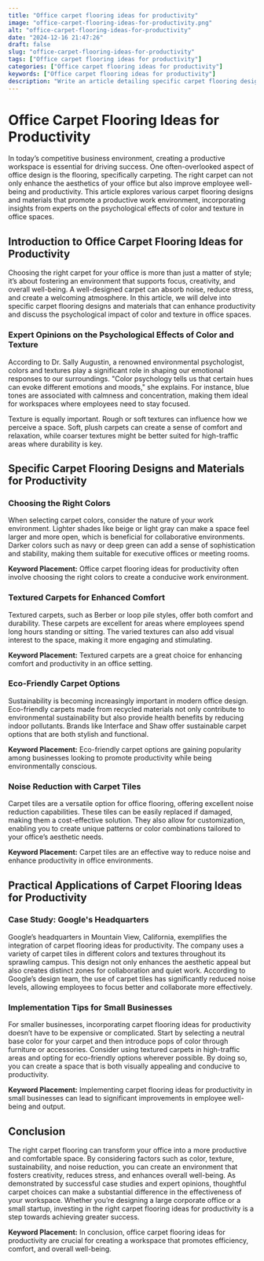 ```yaml
---
title: "Office carpet flooring ideas for productivity"
image: "office-carpet-flooring-ideas-for-productivity.png"
alt: "office-carpet-flooring-ideas-for-productivity"
date: "2024-12-16 21:47:26"
draft: false
slug: "office-carpet-flooring-ideas-for-productivity"
tags: ["Office carpet flooring ideas for productivity"]
categories: ["Office carpet flooring ideas for productivity"]
keywords: ["Office carpet flooring ideas for productivity"]
description: "Write an article detailing specific carpet flooring designs and materials that promote a productive work environment. Include expert opinions on the psychological effects of color and texture in office spaces."
---
```



# Office Carpet Flooring Ideas for Productivity

In today’s competitive business environment, creating a productive workspace is essential for driving success. One often-overlooked aspect of office design is the flooring, specifically carpeting. The right carpet can not only enhance the aesthetics of your office but also improve employee well-being and productivity. This article explores various carpet flooring designs and materials that promote a productive work environment, incorporating insights from experts on the psychological effects of color and texture in office spaces.

## Introduction to Office Carpet Flooring Ideas for Productivity

Choosing the right carpet for your office is more than just a matter of style; it’s about fostering an environment that supports focus, creativity, and overall well-being. A well-designed carpet can absorb noise, reduce stress, and create a welcoming atmosphere. In this article, we will delve into specific carpet flooring designs and materials that can enhance productivity and discuss the psychological impact of color and texture in office spaces.

### Expert Opinions on the Psychological Effects of Color and Texture

According to Dr. Sally Augustin, a renowned environmental psychologist, colors and textures play a significant role in shaping our emotional responses to our surroundings. "Color psychology tells us that certain hues can evoke different emotions and moods," she explains. For instance, blue tones are associated with calmness and concentration, making them ideal for workspaces where employees need to stay focused.

Texture is equally important. Rough or soft textures can influence how we perceive a space. Soft, plush carpets can create a sense of comfort and relaxation, while coarser textures might be better suited for high-traffic areas where durability is key.

## Specific Carpet Flooring Designs and Materials for Productivity

### Choosing the Right Colors

When selecting carpet colors, consider the nature of your work environment. Lighter shades like beige or light gray can make a space feel larger and more open, which is beneficial for collaborative environments. Darker colors such as navy or deep green can add a sense of sophistication and stability, making them suitable for executive offices or meeting rooms.

**Keyword Placement:** Office carpet flooring ideas for productivity often involve choosing the right colors to create a conducive work environment.

### Textured Carpets for Enhanced Comfort

Textured carpets, such as Berber or loop pile styles, offer both comfort and durability. These carpets are excellent for areas where employees spend long hours standing or sitting. The varied textures can also add visual interest to the space, making it more engaging and stimulating.

**Keyword Placement:** Textured carpets are a great choice for enhancing comfort and productivity in an office setting.

### Eco-Friendly Carpet Options

Sustainability is becoming increasingly important in modern office design. Eco-friendly carpets made from recycled materials not only contribute to environmental sustainability but also provide health benefits by reducing indoor pollutants. Brands like Interface and Shaw offer sustainable carpet options that are both stylish and functional.

**Keyword Placement:** Eco-friendly carpet options are gaining popularity among businesses looking to promote productivity while being environmentally conscious.

### Noise Reduction with Carpet Tiles

Carpet tiles are a versatile option for office flooring, offering excellent noise reduction capabilities. These tiles can be easily replaced if damaged, making them a cost-effective solution. They also allow for customization, enabling you to create unique patterns or color combinations tailored to your office’s aesthetic needs.

**Keyword Placement:** Carpet tiles are an effective way to reduce noise and enhance productivity in office environments.

## Practical Applications of Carpet Flooring Ideas for Productivity

### Case Study: Google's Headquarters

Google’s headquarters in Mountain View, California, exemplifies the integration of carpet flooring ideas for productivity. The company uses a variety of carpet tiles in different colors and textures throughout its sprawling campus. This design not only enhances the aesthetic appeal but also creates distinct zones for collaboration and quiet work. According to Google’s design team, the use of carpet tiles has significantly reduced noise levels, allowing employees to focus better and collaborate more effectively.

### Implementation Tips for Small Businesses

For smaller businesses, incorporating carpet flooring ideas for productivity doesn’t have to be expensive or complicated. Start by selecting a neutral base color for your carpet and then introduce pops of color through furniture or accessories. Consider using textured carpets in high-traffic areas and opting for eco-friendly options wherever possible. By doing so, you can create a space that is both visually appealing and conducive to productivity.

**Keyword Placement:** Implementing carpet flooring ideas for productivity in small businesses can lead to significant improvements in employee well-being and output.

## Conclusion

The right carpet flooring can transform your office into a more productive and comfortable space. By considering factors such as color, texture, sustainability, and noise reduction, you can create an environment that fosters creativity, reduces stress, and enhances overall well-being. As demonstrated by successful case studies and expert opinions, thoughtful carpet choices can make a substantial difference in the effectiveness of your workspace. Whether you’re designing a large corporate office or a small startup, investing in the right carpet flooring ideas for productivity is a step towards achieving greater success.

**Keyword Placement:** In conclusion, office carpet flooring ideas for productivity are crucial for creating a workspace that promotes efficiency, comfort, and overall well-being.